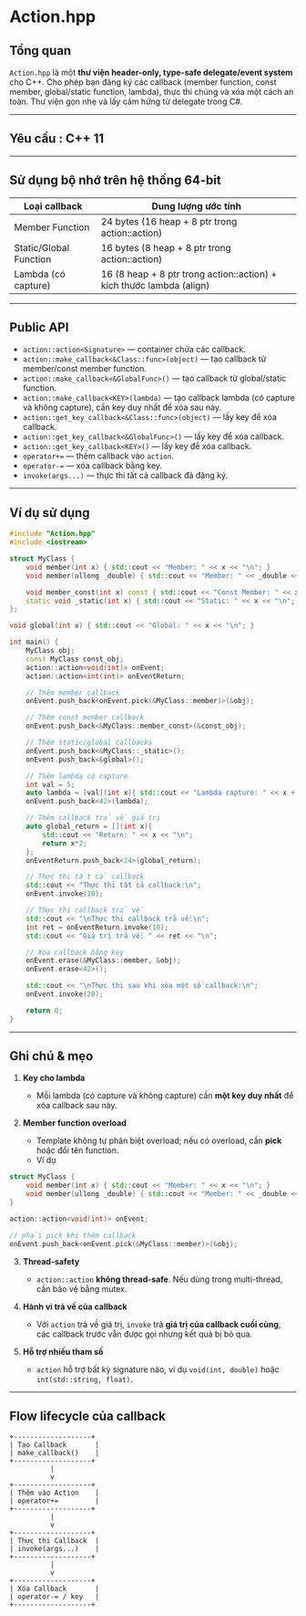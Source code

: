# Action.hpp

## Tổng quan

`Action.hpp` là một **thư viện header-only, type-safe delegate/event system** cho C++.
Cho phép bạn đăng ký các callback (member function, const member, global/static function, lambda), thực thi chúng và xóa một cách an toàn. Thư viện gọn nhẹ và lấy cảm hứng từ delegate trong C#.

---

## Yêu cầu : C++ 11

---

## Sử dụng bộ nhớ trên hệ thống 64-bit

| Loại callback          | Dung lượng ước tính                                          |
| ---------------------- | ------------------------------------------------------------ |
| Member Function        | 24 bytes (16 heap + 8 ptr trong action::action)                      |
| Static/Global Function | 16 bytes (8 heap + 8 ptr trong action::action)                       |
| Lambda (có capture)    | 16 (8 heap + 8 ptr trong action::action) + kích thước lambda (align) |

---

## Public API

* `action::action<Signature>` — container chứa các callback.
* `action::make_callback<&Class::func>(object)` — tạo callback từ member/const member function.
* `action::make_callback<&GlobalFunc>()` — tạo callback từ global/static function.
* `action::make_callback<KEY>(lambda)` — tạo callback lambda (có capture và không capture), cần key duy nhất để xóa sau này.
* `action::get_key_callback<&Class::func>(object)` — lấy key để xóa callback.
* `action::get_key_callback<&GlobalFunc>()` — lấy key để xóa callback.
* `action::get_key_callback<KEY>()` — lấy key để xóa callback.
* `operator+=` — thêm callback vào `action`.
* `operator-=` — xóa callback bằng key.
* `invoke(args...)` — thực thi tất cả callback đã đăng ký.

---

## Ví dụ sử dụng

```cpp
#include "Action.hpp"
#include <iostream>

struct MyClass {
    void member(int x) { std::cout << "Member: " << x << "\n"; }
    void member(ullong _double) { std::cout << "Member: " << _double << "\n"; }

    void member_const(int x) const { std::cout << "Const Member: " << x << "\n"; }
    static void _static(int x) { std::cout << "Static: " << x << "\n"; }
};

void global(int x) { std::cout << "Global: " << x << "\n"; }

int main() {
    MyClass obj;
    const MyClass const_obj;
    action::action<void(int)> onEvent;
    action::action<int(int)> onEventReturn;

    // Thêm member callback
    onEvent.push_back<onEvent.pick(&MyClass::member)>(&obj);

    // Thêm const member callback
    onEvent.push_back<&MyClass::member_const>(&const_obj);

    // Thêm static/global callbacks
    onEvent.push_back<&MyClass::_static>();
    onEvent.push_back<&global>();

    // Thêm lambda có capture
    int val = 5;
    auto lambda = [val](int x){ std::cout << "Lambda capture: " << x + val << "\n"; };
    onEvent.push_back<42>(lambda);

    // Thêm callback trả về giá trị
    auto global_return = [](int x){ 
        std::cout << "Return: " << x << "\n"; 
        return x*2; 
    };
    onEventReturn.push_back<24>(global_return);

    // Thực thi tất cả callback
    std::cout << "Thực thi tất cả callback:\n";
    onEvent.invoke(10);

    // Thực thi callback trả về
    std::cout << "\nThực thi callback trả về:\n";
    int ret = onEventReturn.invoke(10);
    std::cout << "Giá trị trả về: " << ret << "\n";

    // Xóa callback bằng key
    onEvent.erase(&MyClass::member, &obj);
    onEvent.erase<42>();

    std::cout << "\nThực thi sau khi xóa một số callback:\n";
    onEvent.invoke(20);

    return 0;
}
```

---

## Ghi chú & mẹo

1. **Key cho lambda**

   * Mỗi lambda (có capture và không capture) cần **một key duy nhất** để xóa callback sau này.

2. **Member function overload**

   * Template không tự phân biệt overload; nếu có overload, cần **pick** hoặc đổi tên function.
   * Ví dụ
``` cpp
struct MyClass {
    void member(int x) { std::cout << "Member: " << x << "\n"; }
    void member(ullong _double) { std::cout << "Member: " << _double << "\n"; }
}

action::action<void(int)> onEvent;

// phải pick khi thêm callback
onEvent.push_back<onEvent.pick(&MyClass::member)>(&obj);
```

3. **Thread-safety**

   * `action::action` **không thread-safe**. Nếu dùng trong multi-thread, cần bảo vệ bằng mutex.

4. **Hành vi trả về của callback**

   * Với `action` trả về giá trị, `invoke` trả **giá trị của callback cuối cùng**, các callback trước vẫn được gọi nhưng kết quả bị bỏ qua.

5. **Hỗ trợ nhiều tham số**

   * `action` hỗ trợ bất kỳ signature nào, ví dụ `void(int, double)` hoặc `int(std::string, float)`.

---

## Flow lifecycle của callback

```
+-------------------+
| Tạo Callback       |
| make_callback()    |
+-------------------+
          |
          v
+-------------------+
| Thêm vào Action    |
| operator+=         |
+-------------------+
          |
          v
+-------------------+
| Thực thi Callback  |
| invoke(args...)    |
+-------------------+
          |
          v
+-------------------+
| Xóa Callback       |
| operator-= / key   |
+-------------------+
```
